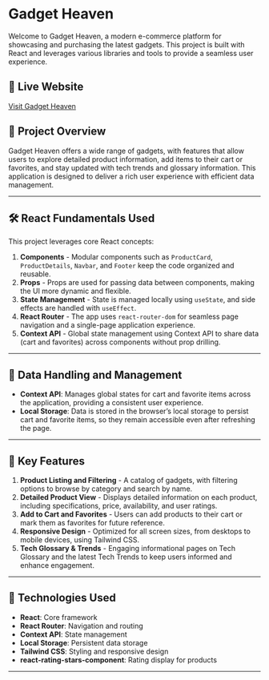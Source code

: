 # Gadget Heaven

Welcome to Gadget Heaven, a modern e-commerce platform for showcasing and purchasing the latest gadgets. This project is built with React and leverages various libraries and tools to provide a seamless user experience.

## 🚀 Live Website

[Visit Gadget Heaven](https://app-gadget-heaven.netlify.app/)

## 🧩 Project Overview

Gadget Heaven offers a wide range of gadgets, with features that allow users to explore detailed product information, add items to their cart or favorites, and stay updated with tech trends and glossary information. This application is designed to deliver a rich user experience with efficient data management.

---

## 🛠️ React Fundamentals Used

This project leverages core React concepts:

1. **Components** - Modular components such as `ProductCard`, `ProductDetails`, `Navbar`, and `Footer` keep the code organized and reusable.
2. **Props** - Props are used for passing data between components, making the UI more dynamic and flexible.
3. **State Management** - State is managed locally using `useState`, and side effects are handled with `useEffect`.
4. **React Router** - The app uses `react-router-dom` for seamless page navigation and a single-page application experience.
5. **Context API** - Global state management using Context API to share data (cart and favorites) across components without prop drilling.

---

## 💾 Data Handling and Management

-   **Context API**: Manages global states for cart and favorite items across the application, providing a consistent user experience.
-   **Local Storage**: Data is stored in the browser’s local storage to persist cart and favorite items, so they remain accessible even after refreshing the page.

---

## 🌟 Key Features

1. **Product Listing and Filtering** - A catalog of gadgets, with filtering options to browse by category and search by name.
2. **Detailed Product View** - Displays detailed information on each product, including specifications, price, availability, and user ratings.
3. **Add to Cart and Favorites** - Users can add products to their cart or mark them as favorites for future reference.
4. **Responsive Design** - Optimized for all screen sizes, from desktops to mobile devices, using Tailwind CSS.
5. **Tech Glossary & Trends** - Engaging informational pages on Tech Glossary and the latest Tech Trends to keep users informed and enhance engagement.

---

## 🧰 Technologies Used

-   **React**: Core framework
-   **React Router**: Navigation and routing
-   **Context API**: State management
-   **Local Storage**: Persistent data storage
-   **Tailwind CSS**: Styling and responsive design
-   **react-rating-stars-component**: Rating display for products

---
